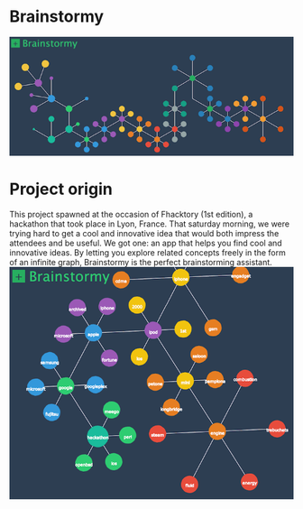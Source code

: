 Brainstormy
===========
![Brainstormy](images/screenshot.png "Brainstormy")

# Project origin
This project spawned at the occasion of Fhacktory (1st edition), a hackathon that took place in Lyon, France.
That saturday morning, we were trying hard to get a cool and innovative idea that would both impress the attendees and be useful. We got one: an app that helps you find cool and innovative ideas.
By letting you explore related concepts freely in the form of an infinite graph, Brainstormy is the perfect brainstorming assistant.
![Brainstormy](images/example.png "Brainstormy")